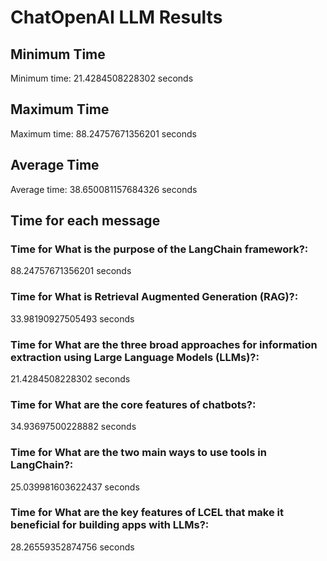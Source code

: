 # ChatOpenAI LLM Results

## Minimum Time
Minimum time: 21.4284508228302 seconds

## Maximum Time
Maximum time: 88.24757671356201 seconds

## Average Time
Average time: 38.650081157684326 seconds



## Time for each message

### Time for What is the purpose of the LangChain framework?: 
88.24757671356201 seconds

### Time for What is Retrieval Augmented Generation (RAG)?: 
33.98190927505493 seconds

### Time for What are the three broad approaches for information extraction using Large Language Models (LLMs)?: 
21.4284508228302 seconds

### Time for What are the core features of chatbots?: 
34.93697500228882 seconds

### Time for What are the two main ways to use tools in LangChain?: 
25.039981603622437 seconds

### Time for What are the key features of LCEL that make it beneficial for building apps with LLMs?: 
28.26559352874756 seconds

